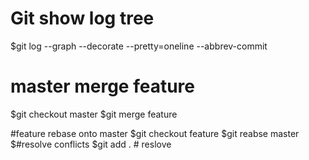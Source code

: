 # Git show log tree
$git log --graph --decorate --pretty=oneline --abbrev-commit

# master merge feature
$git checkout master
$git merge feature

#feature rebase onto master
$git checkout feature
$git reabse master
$#resolve conflicts
$git add . # reslove 